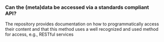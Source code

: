 ### Can the (meta)data be accessed via a standards compliant API?

The repository provides documentation on how to programmatically access their content and that this method uses a well recognized and used method for access, e.g., RESTful services 
